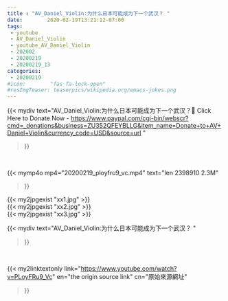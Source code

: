 ```yaml
---
title : "AV_Daniel_Violin:为什么日本可能成为下一个武汉？ "
date:        2020-02-19T13:21:12-07:00
tags:
 - youtube
 - AV_Daniel_Violin
 - youtube_AV_Daniel_Violin
 - 202002
 - 20200219
 - 20200219_13
categories:
 - 20200219
#icon:        "fas fa-lock-open"
#resImgTeaser: teaserpics/wikipedia.org/emacs-jokes.png
---
```


{{< mydiv text="AV_Daniel_Violin:为什么日本可能成为下一个武汉？📌 Click Here to Donate Now - https://www.paypal.com/cgi-bin/webscr?cmd=_donations&business=ZU352QFEYBLLG&item_name=Donate+to+AV+Daniel+Violin&currency_code=USD&source=url "
>}}
<br>


{{< mymp4o mp4="20200219_ployfru9_vc.mp4"
text="len 2398910    2.3M"
>}}

{{< my2jpgexist "xx1.jpg" >}}<br>
{{< my2jpgexist "xx2.jpg" >}}<br>
{{< my2jpgexist "xx3.jpg" >}}<br>



{{< mydiv text="AV_Daniel_Violin:为什么日本可能成为下一个武汉？ "
>}}
<br>

{{< my2linktextonly link="https://www.youtube.com/watch?v=PLoyFRu9_Vc"
en="the origin source link" cn="原始來源網址"
>}}


<br>

